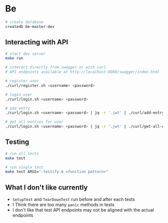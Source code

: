 # Be

```bash
# create database
createdb be-master-dev
```

## Interacting with API

```bash
# start dev server
make run

# interact directly from swagger or with curl
# API endpoints available at http://localhost:8080/swagger/index.html

# register user
./curl/register.sh <username> <password>

# login user
./curl/login.sh <username> <password>

# add entry
./curl/login.sh <username> <password> | jq -r '.jwt' | ./curl/add-entry.sh <content>

# get all entries for user
./curl/login.sh <username> <password> | jq -r '.jwt' | ./curl/get-all-entries.sh
```

## Testing

```bash
# run all tests
make test

# run single test
make test ARGS="-testify.m <function pattern>"
```

## What I don't like currently

- `SetupTest` and `TearDownTest` run before and after each tests
- I Think there are too many `panic` methods in tests
- I don't like that test API endpoints may not be aligned with the actual endpoints
